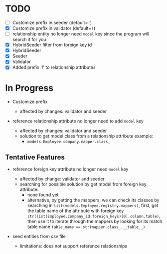 # TODO

- [ ] Customize prefix in seeder (default=`!`)
- [x] Customize prefix in validator (default=`!`)
- [ ] relationship entity no longer need `model` key since the program will search it for you
- [x] HybridSeeder filter from foreign key id
- [x] HybridSeeder
- [x] Seeder
- [x] Validator
- [x] Added prefix '!' to relationship attributes

# In Progress

- Customize prefix
    - affected by changes: validator and seeder

- reference relationship attribute no longer need to add `model` key
    - affected by changes: validator and seeder
    - solution to get model class from a relationship attribute example:
        - `models.Employee.company.mapper.class_`

## Tentative Features

- reference foreign key attribute no longer need `model` key
    - affected by change: validator and seeder
    - searching for possible solution by get model from foreign key attribute:
        - none found yet
        - alternative, by getting the mappers, we can check its classes by searching
          in `list(models.Employee.registry.mappers)`, first, get the table name of the attribute with foreign
          key `str(list(Employee.company_id.foreign_keys)[0].column.table)`, then use it to iterate through the mappers by
          looking for its match table name `table_name == str(mapper.class_.__table__)`

- seed entities from csv file
    - limitations: does not support reference relationships
